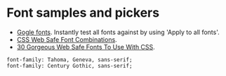# Font samples and pickers

* [Gogle fonts](https://fonts.google.com). Instantly test all fonts against by using 'Apply to all fonts'.
* [CSS Web Safe Font Combinations](https://www.w3schools.com/cssref/css_websafe_fonts.asp).
* [30 Gorgeous Web Safe Fonts To Use With CSS](http://www.webdesigndev.com/16-gorgeous-web-safe-fonts-to-use-with-css/).

```
font-family: Tahoma, Geneva, sans-serif;
font-family: Century Gothic, sans-serif;
```
